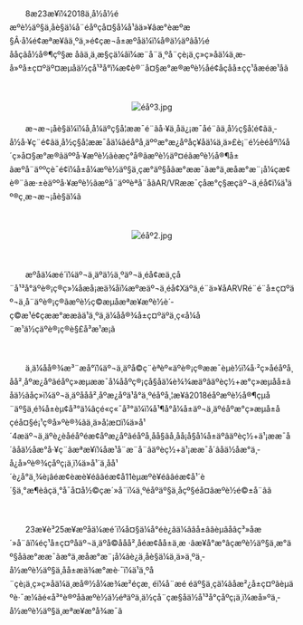 <p style="text-indent: 2em;">8æ23æ¥ï¼2018ä¸­å½å½éæºè½äº§ä¸åè§ä¼å¨éåºçå¤§å¼å¹ãä»¥âæ°èæºæ§Â·å¼é¢æªæ¥âä¸ºä¸»é¢çæ¬å±æºåä¼ï¼å®ä½äºâå½éååçãå½å®¶çº§æ åãä¸ä¸æ§çä¼âï¼æ¨å¨ä¸ºå¨çè¡ä¸ç»ç»åä¼ä¸æ­å»ºå±ç¤ºäº¤æµåä½çå¹³å°ï¼æ¢è®¨å¤§æ°æ®æºè½åé¢åçåå±ç­ç¹åæéæ¹åã</p>
<p style="text-indent: 2em;"><br/></p>
<p style="text-indent: 0em; text-align: center;"><img src="//img1.jcloudcs.com/cms/5dd9a7a0-29ff-46e0-bf50-f0b0a0de49fb20180823184132.jpg" title="" alt="éåº3.jpg"/><br/></p>
<p style="text-indent: 0em;"></p>
<p style="text-indent: 2em;">æ¬æ¬¡åè§ä¼ï¼å¸å¼äºç§å­¦ææ¯é¨ãå·¥ä¸åä¿¡æ¯åé¨ãä¸­å½ç§å­¦é¢ãä¸­å½å·¥ç¨é¢ãä¸­å½ç§å­¦ææ¯åä¼ãéåºå¸äººæ°æ¿åºåç¥åä¼ä¸ä»£è¡¨é½èéåºï¼å´ç»å¤§æ°æ®ãäººå·¥æºè½ãèæç°å®ãæºè½äº¤éãæºè½å®¶å±ãæºå¨äººç­è¯é¢ï¼å±å¼æºè½äº§ä¸çæ°äº§åãæ°ææ¯ãæ°ä¸æåæ°æ¨¡å¼çæ¢è®¨ãæ·±èäººå·¥æºè½ãæºå¨äººèªå¨åãAR/VRææ¯ç­åæ°ç§æçäº¬ä¸éå¢ï¼ä¹äº®ç¸æ¬æ¬¡åè§ä¼ã</p>
<p style="text-indent: 2em;"><br/></p>
<p style="text-indent: 0em; text-align: center;"><img src="//img1.jcloudcs.com/cms/b9061603-54f2-4ed6-afc4-79b7f4c28da720180823184216.jpg" title="" alt="éåº2.jpg"/></p>
<p style="text-indent: 0em; text-align: center;"><br/></p>
<p style="text-indent: 2em;">æºåä¼æé´ï¼äº¬ä¸äºä½ä¸ºäº¬ä¸éå¢æä¸çå¨å¹³å°äºè®¡ç®ç»¼åæå¡æä¾åï¼æºæäº¬ä¸éå¢Xäºä¸é¨ä»¥åARVRé¨é¨å±ç¤ºäº¬ä¸å¨äºè®¡ç®ãæºè½ç©æµåæªæ¥æºè½è´­ç©æ¹é¢çææ°ææãä¹ä¸ºä¸ä¼åå®¾å±ç¤ºäºä¸ç«å¼å¨æ¹ä½çäºè®¡ç®è§£å³æ¹æ¡ã</p>
<p style="text-indent: 2em;"><br/></p>
<p style="text-indent: 2em;">ä¸ä¼åå®¾æ³¨æå°ï¼äº¬ä¸äºå©ç¨èªèº«äºè®¡ç®ææ¯èµè½ï¼å·²ç»åéåºå¸åå²¸åºæ¿åºãéåºç»æµææ¯å¼ååºç®¡çå§åä¼è¾¾æäºâäºèç½+æ°ç»æµåå±âåä½ãåç»­ï¼äº¬ä¸äºååå²¸åºæ¿åºä¹å°ä¸ºéåºå¸¦æ¥â2018éåºæºè½å®¶çµå¨äº§ä¸é¾å±èµ¢å³°ä¼âç­é«ç«¯å³°ä¼ï¼å¹¶å°å¼å±äº¬ä¸äºéåºæ°ç»æµå±åç­éå¤§é¡¹ç®å»ºè®¾ãä¸ä»å¦æ­¤ï¼ä»å¹´4æäº¬ä¸äºè¿èåéåºéæ¢åºæ¿åºãéåºå¸åå§ãå¸åå¡å§å¼å±äºâäºèç½+ä¹¡ææ¯å´âåä½åæ°å·¥ç¨ãæªæ¥ï¼åæ¹å¨æ¨å¨âäºèç½+ä¹¡ææ¯å´âåä½åæ°ä¸­å¿å»ºè®¾çåºç¡ä¸ï¼ä»å¹´ä¸åå¹´è¿å°ä¸¾è¡âéæ¢èæè¥éââéæ¢å11èµæºè¥éââéæ¢å¹´è´§ä¸°æ¶èâç­ä¸°å¯å¤å½©çæ´»å¨ï¼ä¸ºéåºäº§ä¸åçº§éå¤âæºè½é©±å¨âã</p>
<p style="text-indent: 2em;"><br/></p>
<p style="text-indent: 2em;">23æ¥è³25æ¥æºåä¼æé´ï¼å¤§ä¼å°éè¿âä¼ââå±ââèµâåâç³»åæ´»å¨âï¼éç¹å±ç¤ºåäº¬ä¸äºå©ååå²¸åéæ¢åå±ä¸æ ·âæ¥å°æ°âçæºè½äº§ä¸æ°äº§åãæ°ææ¯ãæ°ä¸æåæ°æ¨¡å¼ãè¿ä¸åè§ä¼ä¸ä»ä¸ºä¸­å½æºè½äº§ä¸åå±æä¾æ°æè·¯ï¼ä¹ä¸ºå¨çè¡ä¸ç»ç»åä¼ä¸æå®½å¼æ¾æ²éçæ¸ éï¼å¨æé éäº§ä¸çä¼ãåæ²¿å±ç¤ºãèµäºè·¯æ¼ãé«å³°è®ºåãæºè½ä½éªäºä¸ä½çå¨çæ§åä½å¹³å°çåºç¡ä¸ï¼æå»ºä¸­å½æºè½äº§ä¸æªæ¥æ°å¾æ¯ã<br/></p>
